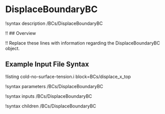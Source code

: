 # DisplaceBoundaryBC

!syntax description /BCs/DisplaceBoundaryBC

!! ## Overview

!! Replace these lines with information regarding the DisplaceBoundaryBC object.

## Example Input File Syntax

!listing cold-no-surface-tension.i block=BCs/displace_x_top

!syntax parameters /BCs/DisplaceBoundaryBC

!syntax inputs /BCs/DisplaceBoundaryBC

!syntax children /BCs/DisplaceBoundaryBC
